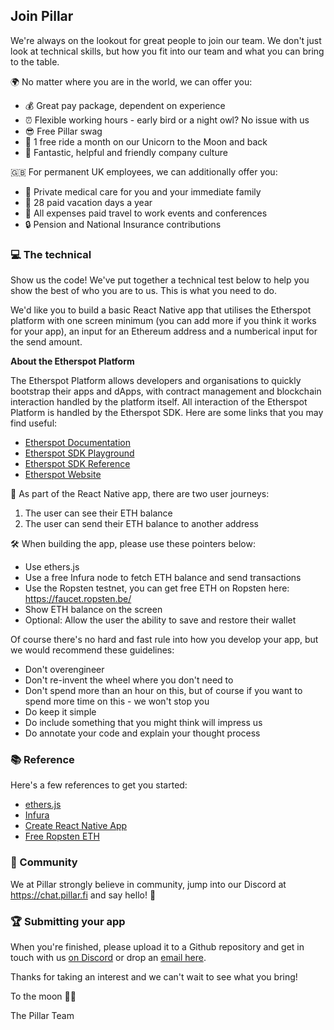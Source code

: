 ## Join Pillar

We're always on the lookout for great people to join our team. We don't just look at technical skills, but how you fit into our team and what you can bring to the table.

🌍 No matter where you are in the world, we can offer you:

- 💰 Great pay package, dependent on experience
- ⏰ Flexible working hours - early bird or a night owl? No issue with us
- 😎 Free Pillar swag
- 🦄 1 free ride a month on our Unicorn to the Moon and back
- 💖 Fantastic, helpful and friendly company culture

🇬🇧 For permanent UK employees, we can additionally offer you:

- 🏥 Private medical care for you and your immediate family
- 🌴 28 paid vacation days a year
- 🛫 All expenses paid travel to work events and conferences
- 🔒 Pension and National Insurance contributions

### 💻 The technical

Show us the code! We've put together a technical test below to help you show the best of who you are to us. This is what you need to do.

We'd like you to build a basic React Native app that utilises the Etherspot platform with one screen minimum (you can add more if you think it works for your app), an input for an Ethereum address and a numberical input for the send amount.

**About the Etherspot Platform**

The Etherspot Platform allows developers and organisations to quickly bootstrap their apps and dApps, with contract management and blockchain interaction handled by the platform itself. All interaction of the Etherspot Platform is handled by the Etherspot SDK. Here are some links that you may find useful:

- [Etherspot Documentation](https://docs.etherspot.dev)
- [Etherspot SDK Playground](https://try.etherspot.dev)
- [Etherspot SDK Reference](https://sdk.etherspot.dev)
- [Etherspot Website](https://etherspot.io)

🚏 As part of the React Native app, there are two user journeys:

1. The user can see their ETH balance
2. The user can send their ETH balance to another address

🛠 When building the app, please use these pointers below:

- Use ethers.js
- Use a free Infura node to fetch ETH balance and send transactions
- Use the Ropsten testnet, 
you can get free ETH on Ropsten here: https://faucet.ropsten.be/
- Show ETH balance on the screen
- Optional: Allow the user the ability to save and restore their wallet

Of course there's no hard and fast rule into how you develop your app, but we would recommend these guidelines:

- Don't overengineer
- Don't re-invent the wheel where you don't need to
- Don't spend more than an hour on this, but of course if you want to spend more time on this - we won't stop you
- Do keep it simple
- Do include something that you might think will impress us
- Do annotate your code and explain your thought process

### 📚 Reference
Here's a few references to get you started:

- [ethers.js](https://docs.ethers.io/v5/)
- [Infura](https://infura.io/)
- [Create React Native App](https://reactnative.dev/docs/getting-started)
- [Free Ropsten ETH](https://faucet.ropsten.be/)

### 💬 Community

We at Pillar strongly believe in community, jump into our Discord at https://chat.pillar.fi and say hello! 👋

### 🏆 Submitting your app

When you're finished, please upload it to a Github repository and get in touch with us [on Discord](https://chat.pillar.fi) or drop an [email here](mailto:kieran@pillarproject.io?subject=App%20Submission).

Thanks for taking an interest and we can't wait to see what you bring!

To the moon 🚀🌙

The Pillar Team
